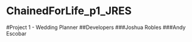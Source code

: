 # ChainedForLife_p1_JRES
#Project 1 - Wedding Planner
##Developers
###Joshua Robles
###Andy Escobar


